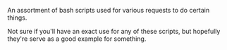 An assortment of bash scripts used for various requests to do certain things.

Not sure if you'll have an exact use for any of these scripts, but hopefully they're serve as a good example for something.

